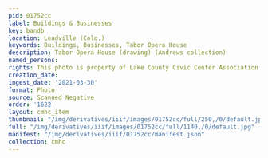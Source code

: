 ```yaml
---
pid: 01752cc
label: Buildings & Businesses
key: bandb
location: Leadville (Colo.)
keywords: Buildings, Businesses, Tabor Opera House
description: Tabor Opera House (drawing) (Andrews collection)
named_persons: 
rights: This photo is property of Lake County Civic Center Association.
creation_date: 
ingest_date: '2021-03-30'
format: Photo
source: Scanned Negative
order: '1622'
layout: cmhc_item
thumbnail: "/img/derivatives/iiif/images/01752cc/full/250,/0/default.jpg"
full: "/img/derivatives/iiif/images/01752cc/full/1140,/0/default.jpg"
manifest: "/img/derivatives/iiif/01752cc/manifest.json"
collection: cmhc
---
```


